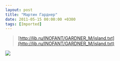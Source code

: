 ```yaml
---
layout: post
title: "Мартин Гарднер"
date: 2011-05-15 00:00:00 +0300
tags: [Imported]
---
```


> [http://lib.ru/INOFANT/GARDNER_M/island.txt](http://lib.ru/INOFANT/GARDNER_M/island.txt)

![](http://media.tumblr.com/tumblr_ll8pcjh2Fg1qfp23s.png)